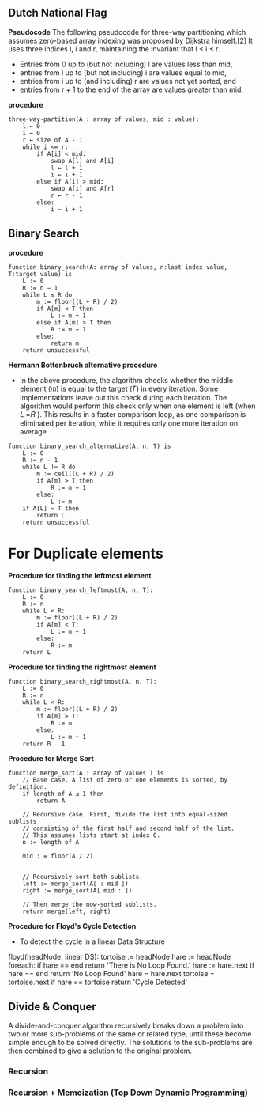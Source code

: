 ## Dutch National Flag 


**Pseudocode**
The following pseudocode for three-way partitioning which assumes zero-based array indexing was proposed by Dijkstra himself.[2] It uses three indices l, i and r, maintaining the invariant that l ≤ i ≤ r.

- Entries from 0 up to (but not including) l are values less than mid,
- entries from l up to (but not including) i are values equal to mid,
- entries from i up to (and including) r are values not yet sorted, and
- entries from r + 1 to the end of the array are values greater than mid.



**procedure** 
```
three-way-partition(A : array of values, mid : value):
    l ← 0
    i ← 0
    r ← size of A - 1
    while i <= r:
        if A[i] < mid:
            swap A[l] and A[i]
            l ← l + 1
            i ← i + 1
        else if A[i] > mid:
            swap A[i] and A[r]
            r ← r - 1
        else:
            i ← i + 1
```



## Binary Search

**procedure**
```
function binary_search(A: array of values, n:last index value, T:target value) is
    L := 0
    R := n − 1
    while L ≤ R do
        m := floor((L + R) / 2)
        if A[m] < T then
            L := m + 1
        else if A[m] > T then
            R := m − 1
        else:
            return m
    return unsuccessful
```

**Hermann Bottenbruch alternative procedure**
- In the above procedure, the algorithm checks whether the middle element (𝑚) is equal to the target (𝑇) in every iteration. Some implementations leave out this check during each iteration. The algorithm would perform this check only when one element is left (when 𝐿 =𝑅 ). This results in a faster comparison loop, as one comparison is eliminated per iteration, while it requires only one more iteration on average

```
function binary_search_alternative(A, n, T) is
    L := 0
    R := n − 1
    while L != R do
        m := ceil((L + R) / 2)
        if A[m] > T then
            R := m − 1
        else:
            L := m
    if A[L] = T then
        return L
    return unsuccessful
```

# For Duplicate elements

**Procedure for finding the leftmost element**

```
function binary_search_leftmost(A, n, T):
    L := 0
    R := n
    while L < R:
        m := floor((L + R) / 2)
        if A[m] < T:
            L := m + 1
        else:
            R := m
    return L
```

**Procedure for finding the rightmost element**

```
function binary_search_rightmost(A, n, T):
    L := 0
    R := n
    while L < R:
        m := floor((L + R) / 2)
        if A[m] > T:
            R := m
        else:
            L := m + 1
    return R - 1
```


**Procedure for Merge Sort**

```
function merge_sort(A : array of values ) is
    // Base case. A list of zero or one elements is sorted, by definition.
    if length of A ≤ 1 then
        return A

    // Recursive case. First, divide the list into equal-sized sublists
    // consisting of the first half and second half of the list.
    // This assumes lists start at index 0.
    n := length of A

    mid : = floor(A / 2)
   

    // Recursively sort both sublists.
    left := merge_sort(A[ : mid ])
    right := merge_sort(A[ mid : ])

    // Then merge the now-sorted sublists.
    return merge(left, right)
```




**Procedure for Floyd's Cycle Detection**
- To detect the cycle in a linear Data Structure

floyd(headNode: linear DS):
    tortoise := headNode
    hare := headNode
    foreach:
        if hare == end
            return 'There is No Loop Found.'
        hare := hare.next
        if hare == end
            return 'No Loop Found'
        hare = hare.next
        tortoise = tortoise.next
        if hare == tortoise
            return 'Cycle Detected'


## Divide & Conquer
A divide-and-conquer algorithm recursively breaks down a problem into two or more sub-problems of the same or related type, until these become simple enough to be solved directly. The solutions to the sub-problems are then combined to give a solution to the original problem.



### Recursion



### Recursion + Memoization (Top Down Dynamic Programming)
